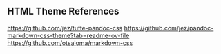 ## HTML Theme References
https://github.com/jez/tufte-pandoc-css
https://github.com/jez/pandoc-markdown-css-theme?tab=readme-ov-file
https://github.com/otsaloma/markdown-css
